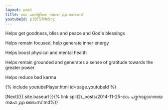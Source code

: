 ```yaml
---
layout: post
title: ഓം ചാന്ദ്നിനെ നമഹ ൧൧ ടൈംസ്
youtubeId: p3BTSfMmSrg
---
```

 
 
Helps get goodness, bliss and peace and God's blessings
 
Helps remain focused, help generate inner energy 
 
Helps boost physical and mental health 
 
Helps remain grounded and generates a sense of gratitude towards the greater power 
 
Helps reduce bad karma
 
 
 
 


{% include youtubePlayer.html id=page.youtubeId %}
 
[Next]({{ site.baseurl }}{% link  split2/_posts/2014-11-25-ഓം പദ്മനാളാഗരായ നമഹ ൧൧ ടൈംസ്.md%})
 
